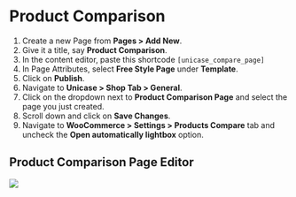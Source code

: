 # Product Comparison

1. Create a new Page from **Pages > Add New**.
2. Give it a title, say **Product Comparison**.
3. In the content editor, paste this shortcode `[unicase_compare_page]`
4. In Page Attributes, select **Free Style Page** under **Template**.
5. Click on **Publish**.
6. Navigate to **Unicase > Shop Tab > General**.
7. Click on the dropdown next to **Product Comparison Page** and select the page you just created.
8. Scroll down and click on **Save Changes**.
9. Navigate to **WooCommerce > Settings > Products Compare** tab and uncheck the **Open automatically lightbox** option.

## Product Comparison Page Editor

![](http://transvelo.github.io/unicase/docs/images/page-product-comparison.png)




